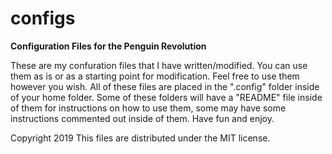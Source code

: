 # configs

<b>Configuration Files for the Penguin Revolution</b>

These are my confuration files that I have written/modified. You can use them as is or as a starting point for modification. Feel free to use them however you wish. All of these files are placed in the ".config" folder inside of your home folder. Some of these folders will have a "README" file inside of them for instructions on how to use them, some may have some instructions commented out inside of them.  Have fun and enjoy.

Copyright 2019 This files are distributed under the MIT license.
